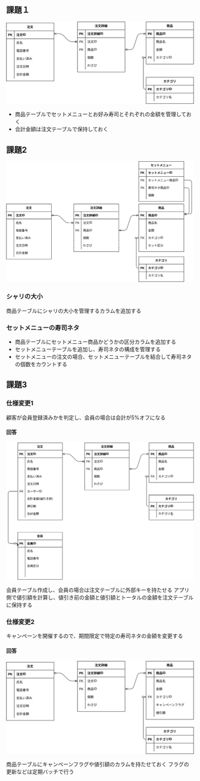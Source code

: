 ## 課題１
![](er1.drawio.svg)

- 商品テーブルでセットメニューとお好み寿司とそれぞれの金額を管理しておく
- 合計金額は注文テーブルで保持しておく

## 課題2
![](er2.drawio.svg)

### シャリの大小
商品テーブルにシャリの大小を管理するカラムを追加する

### セットメニューの寿司ネタ
- 商品テーブルにセットメニュー商品かどうかの区分カラムを追加する
- セットメニューテーブルを追加し、寿司ネタの構成を管理する
- セットメニューの注文の場合、セットメニューテーブルを結合して寿司ネタの個数をカウントする

## 課題3
### 仕様変更1
顧客が会員登録済みかを判定し、会員の場合は会計が5%オフになる

#### 回答
![](er3-1.drawio.svg)

会員テーブル作成し、会員の場合は注文テーブルに外部キーを持たせる
アプリ側で値引額を計算し、値引き前の金額と値引額とトータルの金額を注文テーブルに保持する

### 仕様変更2
キャンペーンを開催するので、期間限定で特定の寿司ネタの金額を変更する
#### 回答
![](er3-2.drawio.svg)

商品テーブルにキャンペーンフラグや値引額のカラムを持たせておく
フラグの更新などは定期バッチで行う
